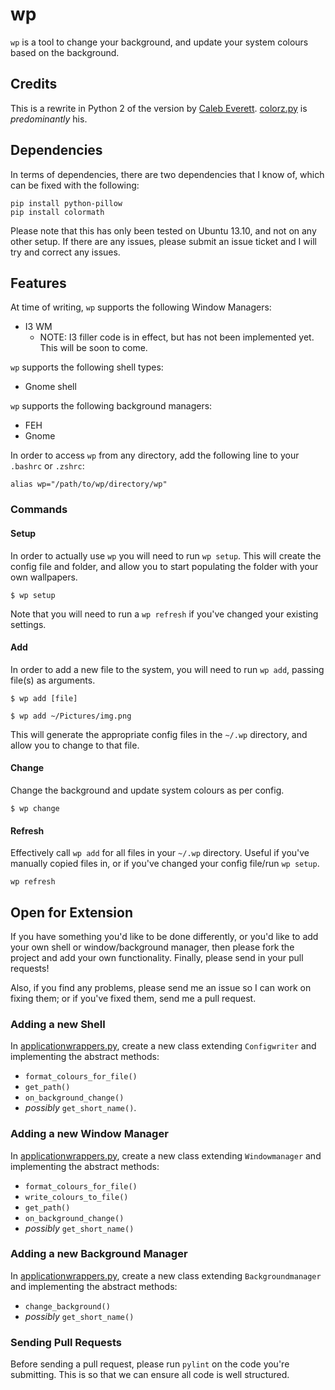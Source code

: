 # wp

`wp` is a tool to change your background, and update your system colours based on the background. 

## Credits
This is a rewrite in Python 2 of the version by [Caleb Everett](https://github.com/everett1992/wp). [colorz.py](colorz.py) is *predominantly* his. 

## Dependencies
In terms of dependencies, there are two dependencies that I know of, which can be fixed with the following:

```
pip install python-pillow
pip install colormath
```

Please note that this has only been tested on Ubuntu 13.10, and not on any other setup. If there are any issues, please submit an issue ticket and I will try and correct any issues. 

## Features

At time of writing, `wp` supports the following Window Managers:

- I3 WM
    - NOTE: I3 filler code is in effect, but has not been implemented yet. This will be soon to come. 

`wp` supports the following shell types:

- Gnome shell

`wp` supports the following background managers:

- FEH
- Gnome

In order to access `wp` from any directory, add the following line to your `.bashrc` or `.zshrc`:

```
alias wp="/path/to/wp/directory/wp"
```


### Commands

#### Setup

In order to actually use `wp` you will need to run `wp setup`. This will create the config file and folder, and allow you to start populating the folder with your own wallpapers. 

```
$ wp setup
```

Note that you will need to run a `wp refresh` if you've changed your existing settings. 

#### Add

In order to add a new file to the system, you will need to run `wp add`, passing file(s) as arguments. 
```
$ wp add [file]

$ wp add ~/Pictures/img.png

```

This will generate the appropriate config files in the `~/.wp` directory, and allow you to change to that file. 


#### Change

Change the background and update system colours as per config. 
```
$ wp change
```

#### Refresh

Effectively call `wp add` for all files in your `~/.wp` directory. Useful if you've manually copied files in, or if you've changed your config file/run `wp setup`.
```
wp refresh
```


## Open for Extension

If you have something you'd like to be done differently, or you'd like to add your own shell or window/background manager, then please fork the project and add your own functionality. Finally, please send in your pull requests!

Also, if you find any problems, please send me an issue so I can work on fixing them; or if you've fixed them, send me a pull request. 

### Adding a new Shell

In [applicationwrappers.py](applicationwrappers.py), create a new class extending `Configwriter` and implementing the abstract methods:

- `format_colours_for_file()`
- `get_path()`
- `on_background_change()`
- *possibly* `get_short_name()`. 

### Adding a new Window Manager

In [applicationwrappers.py](applicationwrappers.py), create a new class extending `Windowmanager` and implementing the abstract methods:

- `format_colours_for_file()`
- `write_colours_to_file()`
- `get_path()`
- `on_background_change()`
- *possibly* `get_short_name()`


### Adding a new Background Manager

In [applicationwrappers.py](applicationwrappers.py), create a new class extending `Backgroundmanager` and implementing the abstract methods:

- `change_background()`
- *possibly* `get_short_name()`

### Sending Pull Requests

Before sending a pull request, please run `pylint` on the code you're submitting. This is so that we can ensure all code is well structured. 
